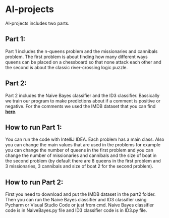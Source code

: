# AI-projects
AI-projects includes two parts.
## Part 1:
Part 1 includes the n-queens problem and the missionaries and cannibals problem. The first problem is about finding how many different ways queens can be placed on a chessboard so that none attack each other and the second is about the classic river-crossing logic puzzle.
## Part 2:
Part 2 includes the Naive Bayes classifier and the ID3 classifier. Bassically we train our program to make predictions about if a comment is positive or negative. For the comments we used the IMDB dataset that you can find **[here](https://ai.stanford.edu/~amaas/data/sentiment/)**.
## How to run Part 1:
You can run the code with IntelliJ IDEA. Each problem has a main class. Also you can change the main values that are used in the problems for example you can change the number of queens in the first problem and you can change the number of missionaries and cannibals and the size of boat in the second problem (by default there are 8 queens in the first problem and 3 missionaries, 3 cannibals and size of boat 2 for the second problem).
## How to run Part 2:
First you need to download and put the IMDB dataset in the part2 folder. Then you can run the Naive Bayes classifier and ID3 classifier using Pycharm or Visual Studio Code or just from cmd. Naive Bayes classifier code is in NaiveBayes.py file and ID3 classifier code is in ID3.py file.
